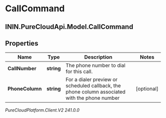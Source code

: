 # CallCommand

## ININ.PureCloudApi.Model.CallCommand

## Properties

|Name | Type | Description | Notes|
|------------ | ------------- | ------------- | -------------|
| **CallNumber** | **string** | The phone number to dial for this call. | |
| **PhoneColumn** | **string** | For a dialer preview or scheduled callback, the phone column associated with the phone number | [optional] |



_PureCloudPlatform.Client.V2 241.0.0_
